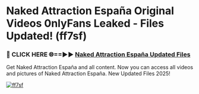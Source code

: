 # Naked Attraction España Original Videos 0nlyFans Leaked - Files Updated! (ff7sf)

<h3>🔴 CLICK HERE 🌐==►► <a href="https://tinyurl.com/yckcrads" rel="nofollow">Naked Attraction España Updated Files</a></h3>

Get Naked Attraction España and all content. Now you can access all videos and pictures of Naked Attraction España. New Updated Files 2025!

[![ff7sf](https://i.imgur.com/hpKpOFt.gif)](https://tinyurl.com/yckcrads)
